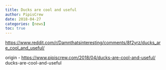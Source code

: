 ```yaml
---
title: Ducks are cool and useful
author: PipisCrew
date: 2018-04-27
categories: [news]
toc: true
---
```


https://www.reddit.com/r/Damnthatsinteresting/comments/8f2yrz/ducks_are_cool_and_useful/

origin - https://www.pipiscrew.com/2018/04/ducks-are-cool-and-useful/ ducks-are-cool-and-useful